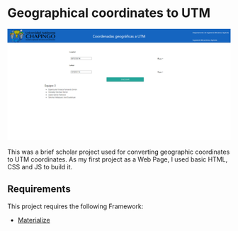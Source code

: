 
# Geographical coordinates to UTM

![Design preview for the Web Page](preview.png)

This was a brief scholar project used for converting geographic coordinates to UTM 
coordinates. As my first project as a Web Page, I used basic HTML, CSS and JS to build it.

## Requirements

This project requires the following Framework:
- [Materialize](https://materializecss.com/getting-started.html)